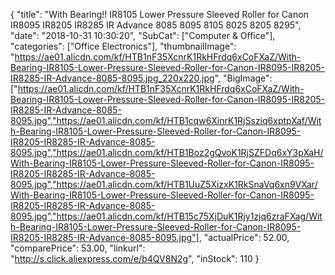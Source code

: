 {
	"title": "With Bearing!! IR8105 Lower Pressure Sleeved Roller for Canon IR8095 IR8205 IR8285 IR Advance 8085 8095 8105 8025 8205 8295",
	"date": "2018-10-31 10:30:20",
	"SubCat": ["Computer & Office"],
	"categories": ["Office Electronics"],
	"thumbnailImage": "https://ae01.alicdn.com/kf/HTB1nF35XcnrK1RkHFrdq6xCoFXaZ/With-Bearing-IR8105-Lower-Pressure-Sleeved-Roller-for-Canon-IR8095-IR8205-IR8285-IR-Advance-8085-8095.jpg_220x220.jpg",
	"BigImage": ["https://ae01.alicdn.com/kf/HTB1nF35XcnrK1RkHFrdq6xCoFXaZ/With-Bearing-IR8105-Lower-Pressure-Sleeved-Roller-for-Canon-IR8095-IR8205-IR8285-IR-Advance-8085-8095.jpg","https://ae01.alicdn.com/kf/HTB1cqw6XinrK1RjSsziq6xptpXaf/With-Bearing-IR8105-Lower-Pressure-Sleeved-Roller-for-Canon-IR8095-IR8205-IR8285-IR-Advance-8085-8095.jpg","https://ae01.alicdn.com/kf/HTB1Boz2gQvoK1RjSZFDq6xY3pXaH/With-Bearing-IR8105-Lower-Pressure-Sleeved-Roller-for-Canon-IR8095-IR8205-IR8285-IR-Advance-8085-8095.jpg","https://ae01.alicdn.com/kf/HTB1UuZ5XizxK1RkSnaVq6xn9VXar/With-Bearing-IR8105-Lower-Pressure-Sleeved-Roller-for-Canon-IR8095-IR8205-IR8285-IR-Advance-8085-8095.jpg","https://ae01.alicdn.com/kf/HTB15c75XjDuK1Rjy1zjq6zraFXag/With-Bearing-IR8105-Lower-Pressure-Sleeved-Roller-for-Canon-IR8095-IR8205-IR8285-IR-Advance-8085-8095.jpg"],
	"actualPrice": 52.00,
	"comparePrice": 53.00,
	"linkurl": "http://s.click.aliexpress.com/e/b4QV8N2g",
	"inStock": 110
}
